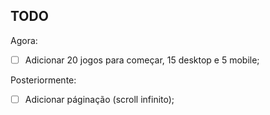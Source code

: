 ## TODO
Agora:
- [ ] Adicionar 20 jogos para começar, 15 desktop e 5 mobile;

Posteriormente:
- [ ] Adicionar páginação (scroll infinito);
